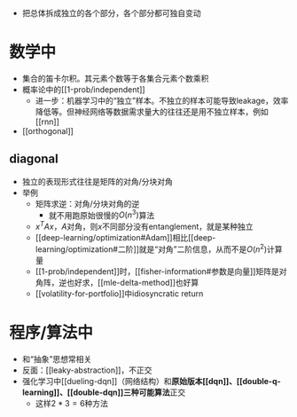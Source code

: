 - 把总体拆成独立的各个部分，各个部分都可独自变动
# 数学中
- 集合的笛卡尔积。其元素个数等于各集合元素个数乘积
- 概率论中的[[1-prob/independent]]
  - 进一步：机器学习中的“独立”样本。不独立的样本可能导致leakage，效率降低等。但神经网络等数据需求量大的往往还是用不独立样本，例如[[rnn]]
- [[orthogonal]]
## diagonal
- 独立的表现形式往往是矩阵的对角/分块对角
- 举例
  - 矩阵求逆：对角/分块对角的逆
    - 就不用跑原始很慢的$O(n^3)$算法
  - $x^T Ax$，$A$对角，则$x$不同部分没有entanglement，就是某种独立
  - [[deep-learning/optimization#Adam]]相比[[deep-learning/optimization#二阶]]就是“对角”二阶信息，从而不是$O(n^2)$计算量
  - [[1-prob/independent]]时，[[fisher-information#参数是向量]]矩阵是对角阵，逆也好求，[[mle-delta-method]]也好算
  - [[volatility-for-portfolio]]中idiosyncratic return
# 程序/算法中
- 和“抽象”思想常相关
- 反面：[[leaky-abstraction]]，不正交
- 强化学习中[[dueling-dqn]]（网络结构）和**原始版本[[dqn]]、[[double-q-learning]]、[[double-dqn]]三种可能算法**正交
  - 这样$2*3=6$种方法